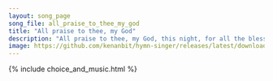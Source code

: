 ```yaml
---
layout: song_page
song_file: all_praise_to_thee_my_god
title: "All praise to thee, my God"
description: "All praise to thee, my God, this night, for all the blessings of the light. Keep me, O keep me, King of kings, beneath thine own almighty wings.  O le... christian 4part acapella 3verse musicbyother textbyother evening"
image: https://github.com/kenanbit/hymn-singer/releases/latest/download/all_praise_to_thee_my_god-trad.png
---
```


{% include choice_and_music.html %}